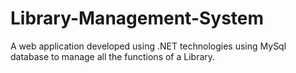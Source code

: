 # Library-Management-System
A web application developed using .NET technologies using MySql database to manage all the functions of a Library.
